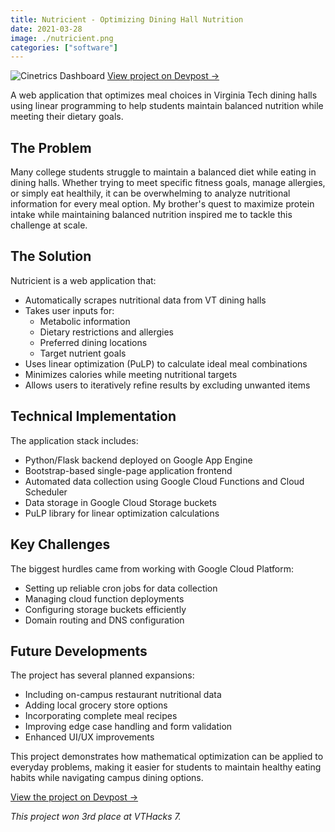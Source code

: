 ```yaml
---
title: Nutricient - Optimizing Dining Hall Nutrition
date: 2021-03-28
image: ./nutricient.png
categories: ["software"]
---
```


<div class="flex flex-col items-center w-full my-8">
    <img 
        src="/posts/nutricient/nutricient.png" 
        alt="Cinetrics Dashboard" 
        class="w-3/4 md:w-2/3 lg:w-1/2 h-auto rounded-lg shadow-lg" 
    />
    <a 
        href="https://devpost.com/software/nutricient" 
        class="mt-2 text-sm text-blue-300 hover:text-blue-400 italic"
        target="_blank" 
        rel="noopener noreferrer"
    >
        View project on Devpost →
    </a>
</div>

A web application that optimizes meal choices in Virginia Tech dining halls using linear programming to help students maintain balanced nutrition while meeting their dietary goals.

## The Problem

Many college students struggle to maintain a balanced diet while eating in dining halls. Whether trying to meet specific fitness goals, manage allergies, or simply eat healthily, it can be overwhelming to analyze nutritional information for every meal option. My brother's quest to maximize protein intake while maintaining balanced nutrition inspired me to tackle this challenge at scale.

## The Solution

Nutricient is a web application that:
- Automatically scrapes nutritional data from VT dining halls
- Takes user inputs for:
  - Metabolic information
  - Dietary restrictions and allergies
  - Preferred dining locations
  - Target nutrient goals
- Uses linear optimization (PuLP) to calculate ideal meal combinations
- Minimizes calories while meeting nutritional targets
- Allows users to iteratively refine results by excluding unwanted items

## Technical Implementation

The application stack includes:
- Python/Flask backend deployed on Google App Engine
- Bootstrap-based single-page application frontend
- Automated data collection using Google Cloud Functions and Cloud Scheduler
- Data storage in Google Cloud Storage buckets
- PuLP library for linear optimization calculations

## Key Challenges

The biggest hurdles came from working with Google Cloud Platform:
- Setting up reliable cron jobs for data collection
- Managing cloud function deployments
- Configuring storage buckets efficiently
- Domain routing and DNS configuration

## Future Developments

The project has several planned expansions:
- Including on-campus restaurant nutritional data
- Adding local grocery store options
- Incorporating complete meal recipes
- Improving edge case handling and form validation
- Enhanced UI/UX improvements

This project demonstrates how mathematical optimization can be applied to everyday problems, making it easier for students to maintain healthy eating habits while navigating campus dining options.

[View the project on Devpost →](https://devpost.com/software/nutricient)

*This project won 3rd place at VTHacks 7.*